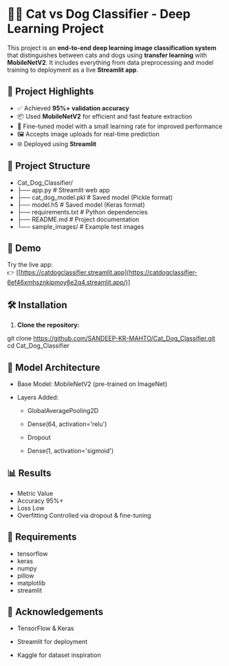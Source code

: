# 🐶🐱 Cat vs Dog Classifier - Deep Learning Project

This project is an **end-to-end deep learning image classification system** that distinguishes between cats and dogs using **transfer learning** with **MobileNetV2**. It includes everything from data preprocessing and model training to deployment as a live **Streamlit app**.

## 🚀 Project Highlights

- ✅ Achieved **95%+ validation accuracy**
- 📦 Used **MobileNetV2** for efficient and fast feature extraction
- 🧠 Fine-tuned model with a small learning rate for improved performance
- 🖼️ Accepts image uploads for real-time prediction
- 🌐 Deployed using **Streamlit**

## 📂 Project Structure

- Cat_Dog_Classifier/
- ├── app.py # Streamlit web app
- ├── cat_dog_model.pkl # Saved model (Pickle format)
- ├── model.h5 # Saved model (Keras format)
- ├── requirements.txt # Python dependencies
- ├── README.md # Project documentation
- └── sample_images/ # Example test images



## 📸 Demo

Try the live app:  
👉 [[https://catdogclassifier.streamlit.app](https://catdogclassifier-6ef46xmhsznkjpmoy6e2q4.streamlit.app/)]

## 🛠️ Installation

1. **Clone the repository:**

git clone https://github.com/SANDEEP-KR-MAHTO/Cat_Dog_Classifier.git cd Cat_Dog_Classifier

## 🧠 Model Architecture
- Base Model: MobileNetV2 (pre-trained on ImageNet)

- Layers Added:

    - GlobalAveragePooling2D

    - Dense(64, activation='relu')

    - Dropout

    - Dense(1, activation='sigmoid')

## 📊 Results
- Metric	    Value
- Accuracy	    95%+
- Loss	        Low
- Overfitting	Controlled via dropout & fine-tuning

## 📌 Requirements
- tensorflow
- keras
- numpy
- pillow
- matplotlib
- streamlit


## 🤝 Acknowledgements
- TensorFlow & Keras

- Streamlit for deployment

- Kaggle for dataset inspiration

